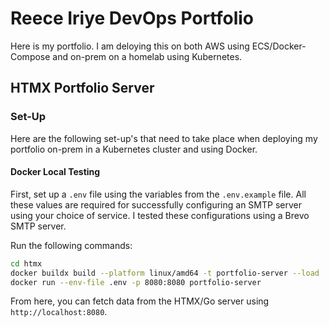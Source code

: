 # Reece Iriye DevOps Portfolio

Here is my portfolio. I am deloying this on both AWS using ECS/Docker-Compose and on-prem on a homelab using Kubernetes.

## HTMX Portfolio Server

### Set-Up

Here are the following set-up's that need to take place when deploying my portfolio on-prem in a Kubernetes cluster and using Docker.

#### Docker Local Testing

First, set up a `.env` file using the variables from the `.env.example` file. All these values are required for successfully configuring an SMTP server using your choice of service. I tested these configurations using a Brevo SMTP server.

Run the following commands:

```bash
cd htmx
docker buildx build --platform linux/amd64 -t portfolio-server --load .
docker run --env-file .env -p 8080:8080 portfolio-server
```

From here, you can fetch data from the HTMX/Go server using `http://localhost:8080`.

